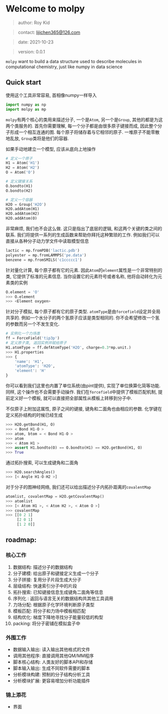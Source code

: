 # Welcome to molpy

> author: Roy Kid

> contact: lijichen365@126.com

> date: 2021-10-23

> version: 0.0.1

`molpy`  want to build a data structure used to describe molecules in computational chemistry, just like numpy in data science

## Quick start

使用这个工具非常容易, 首相像numpy一样导入

```python
import numpy as np
import molpy as mp
```

`molpy`有两个核心的类用来描述分子, 一个是`Atom`, 另一个是`Group`, 其他的都是为这两个类服务的. 首先你需要理解, 每一个分子都是由很多原子键接而成, 因此整个分子形成一个相互连通的图. 每个原子将储存着与它相邻的原子. 一堆原子不能零散地乱放, `Group`类将是他们的容器. 

如果手动地建立一个模型, 应该从底向上地操作

```python
# 定义一个原子
H1 = Atom('H1')
H2 = Atom('H2')
O = Atom('O')

# 定义键接关系
O.bondto(H1)
O.bondto(H2)

# 定义一个容器
H2O = Group('H2O')
H2O.addAtom(H1)
H2O.addAtom(H2)
H2O.addAtom(O)
```
非常麻烦, 我们也不会这么做. 这只是指出了底层的逻辑, 和这两个关键的类之间的联系. 我们将提供一系列的生成函数来帮助你拜托这种繁琐的工作. 例如我们可以直接从各种分子动力学文件中读取模型信息

```python
lactic = mp.fromPDB('lactic.pdb')
polyester = mp.fromLAMMPS('pe.data')
benzene = mp.fromSMILS('c1ccccc1')
```
针对量化计算, 每个原子都有它的元素. 因此`Atom`的`element`属性是一个非常特别的类, 它提供了标准的元素信息. 当你设置它的元素符号或者名称, 他将自动转化为元素类的实例
```python
O.element = 'O'
>>> O.element
>>> <Element oxygen>
```

针对分子模拟, 每个原子都有它的原子类型. `atomType`是由`forcefield`设定并全局共享的. 例如一个水分子的两个氢原子应该是类型相同的. 你不会希望修改一个氢的参数而另一个不发生变化. 
```python
# 实例化一个力场类
ff = ForceField('tip3p')
# 定义原子类, 返回实例并赋给原子
H1.atomType = ff.defAtomType('H2O', charge=0.3*mp.unit.)
>>> H1.properties
>>> {
    'name': 'H1',
    'atomType': 'H2O',
    'element': 'H'
}
```
你可以看到我们这里也内置了单位系统(由pint提供), 实现了单位换算化简等功能. 同样, 这个操作也不会需要手动操作. 我们在`forcefield`中提供了模板匹配机制, 提前定义好一个模板, 就可以直接把全部属性从模板上转移到分子中.

不仅原子上附加这属性, 原子之间的键接, 键角和二面角也由相应的参数. 化学键在定义拓扑结构的时候已经生成
```python
>>> H2O.getBond(H1, O)
>>> < Bond H1-O >
>>> atom, btom = < Bond H1-O >
>>> atom
>>> < Atom H1 >
>>> assert H1.bondto(O) == O.bondto(H1) == H2O.getBond(H1, O)
>>> True
```

通过拓扑搜索, 可以生成键角和二面角

```python
>>> H2O.searchAngles()
>>> [< Angle H1-O-H2 >]
```

对于分子的图神经网络, 我们还可以给出描述分子内拓扑距离的`covalentMap`

```python
atomlist, covalentMap = H2O.getCovalentMap()
>>> atomlist
>>> [< Atom H1 >, < Atom H2 >, < Atom O >]
>>> covalentMap 
>>> [[0 2 1]
     [2 0 1]
     [1 2 0]]
```

## roadmap:

### 核心工作
1. 数据结构: 描述分子的数据结构
1. 分子建模: 给出原子和键接定义生成一个分子
1. 分子拼接: 复用分子片段生成大分子
1. 层级结构: 快速索引分子中的片段
1. 拓扑搜索: 已知键接信息生成键角二面角等信息
1. 序列化  : 返回与语言无关的数据结构共其他工具调用
1. 力场分配: 根据原子化学环境判断原子类型
1. 模板匹配: 将分子和力场中模板相匹配
1. 结构优化: 梯度下降地寻找分子能量较低的构型
1. packing: 将分子密铺在模拟盒子中

### 外围工作

* 数据输入输出: 读入输出其他格式的文件
* 调用其他程序: 直接调用其他QM/MM程序
* 脚本核心结构: 人类友好的脚本API和存储
* 脚本输入输出: 生成不同软件需要的脚本
* 分析模块构建: 预制的分子结构分析工具
* 分析模块扩展: 更容易增加分析功能插件

### 锦上添花

* 界面
